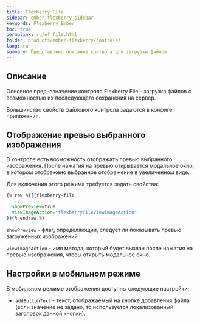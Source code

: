 ```yaml
---
title: Flexberry File
sidebar: ember-flexberry_sidebar
keywords: Flexberry Ember
toc: true
permalink: ru/ef_file.html
folder: products/ember-flexberry/controls/
lang: ru
summary: Представлено описание контрола для загрузки файлов
---
```


## Описание

Основное предназначение контрола Flexberry File - загрузка файлов с возможностью их последующего сохранения на сервер.

Большинство свойств файлового контрола задаются в конфиге приложения.

## Отображение превью выбранного изображения

В контроле есть возможность отображать превью выбранного изображения. После нажатия на превью открывается модальное окно, в котором отображено выбранное отображение в увеличенном виде.

Для включения этого режима требуется задать свойства:

```hbs
{% raw %}{{flexberry-file
  ...
  showPreview=true
  viewImageAction="flexberryFileViewImageAction"
}}{% endraw %}
```

`showPreview` - флаг, определяющий, следует ли показывать превью загруженных изображений.

`viewImageAction` - имя метода, который будет вызван после нажатия на превью изображения, чтобы открыть модальное окно.

## Настройки в мобильном режиме

В мобильном режиме отображения доступны следующие настройки:
* `addButtonText` - текст, отображаемый на кнопке добавления файла (если значение не задано, то используется локализованный заголовок данной кнопки).
